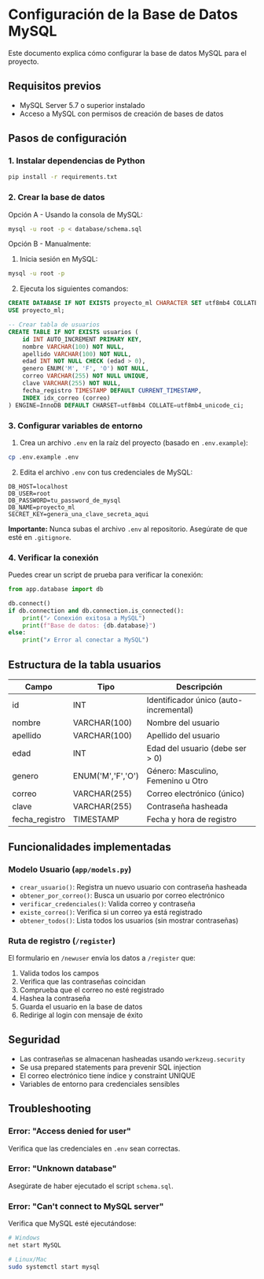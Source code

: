 # Configuración de la Base de Datos MySQL

Este documento explica cómo configurar la base de datos MySQL para el proyecto.

## Requisitos previos

- MySQL Server 5.7 o superior instalado
- Acceso a MySQL con permisos de creación de bases de datos

## Pasos de configuración

### 1. Instalar dependencias de Python

```bash
pip install -r requirements.txt
```

### 2. Crear la base de datos

Opción A - Usando la consola de MySQL:
```bash
mysql -u root -p < database/schema.sql
```

Opción B - Manualmente:
1. Inicia sesión en MySQL:
```bash
mysql -u root -p
```

2. Ejecuta los siguientes comandos:
```sql
CREATE DATABASE IF NOT EXISTS proyecto_ml CHARACTER SET utf8mb4 COLLATE utf8mb4_unicode_ci;
USE proyecto_ml;

-- Crear tabla de usuarios
CREATE TABLE IF NOT EXISTS usuarios (
    id INT AUTO_INCREMENT PRIMARY KEY,
    nombre VARCHAR(100) NOT NULL,
    apellido VARCHAR(100) NOT NULL,
    edad INT NOT NULL CHECK (edad > 0),
    genero ENUM('M', 'F', 'O') NOT NULL,
    correo VARCHAR(255) NOT NULL UNIQUE,
    clave VARCHAR(255) NOT NULL,
    fecha_registro TIMESTAMP DEFAULT CURRENT_TIMESTAMP,
    INDEX idx_correo (correo)
) ENGINE=InnoDB DEFAULT CHARSET=utf8mb4 COLLATE=utf8mb4_unicode_ci;
```

### 3. Configurar variables de entorno

1. Crea un archivo `.env` en la raíz del proyecto (basado en `.env.example`):
```bash
cp .env.example .env
```

2. Edita el archivo `.env` con tus credenciales de MySQL:
```env
DB_HOST=localhost
DB_USER=root
DB_PASSWORD=tu_password_de_mysql
DB_NAME=proyecto_ml
SECRET_KEY=genera_una_clave_secreta_aqui
```

**Importante:** Nunca subas el archivo `.env` al repositorio. Asegúrate de que esté en `.gitignore`.

### 4. Verificar la conexión

Puedes crear un script de prueba para verificar la conexión:

```python
from app.database import db

db.connect()
if db.connection and db.connection.is_connected():
    print("✓ Conexión exitosa a MySQL")
    print(f"Base de datos: {db.database}")
else:
    print("✗ Error al conectar a MySQL")
```

## Estructura de la tabla usuarios

| Campo | Tipo | Descripción |
|-------|------|-------------|
| id | INT | Identificador único (auto-incremental) |
| nombre | VARCHAR(100) | Nombre del usuario |
| apellido | VARCHAR(100) | Apellido del usuario |
| edad | INT | Edad del usuario (debe ser > 0) |
| genero | ENUM('M','F','O') | Género: Masculino, Femenino u Otro |
| correo | VARCHAR(255) | Correo electrónico (único) |
| clave | VARCHAR(255) | Contraseña hasheada |
| fecha_registro | TIMESTAMP | Fecha y hora de registro |

## Funcionalidades implementadas

### Modelo Usuario (`app/models.py`)

- `crear_usuario()`: Registra un nuevo usuario con contraseña hasheada
- `obtener_por_correo()`: Busca un usuario por correo electrónico
- `verificar_credenciales()`: Valida correo y contraseña
- `existe_correo()`: Verifica si un correo ya está registrado
- `obtener_todos()`: Lista todos los usuarios (sin mostrar contraseñas)

### Ruta de registro (`/register`)

El formulario en `/newuser` envía los datos a `/register` que:
1. Valida todos los campos
2. Verifica que las contraseñas coincidan
3. Comprueba que el correo no esté registrado
4. Hashea la contraseña
5. Guarda el usuario en la base de datos
6. Redirige al login con mensaje de éxito

## Seguridad

- Las contraseñas se almacenan hasheadas usando `werkzeug.security`
- Se usa prepared statements para prevenir SQL injection
- El correo electrónico tiene índice y constraint UNIQUE
- Variables de entorno para credenciales sensibles

## Troubleshooting

### Error: "Access denied for user"
Verifica que las credenciales en `.env` sean correctas.

### Error: "Unknown database"
Asegúrate de haber ejecutado el script `schema.sql`.

### Error: "Can't connect to MySQL server"
Verifica que MySQL esté ejecutándose:
```bash
# Windows
net start MySQL

# Linux/Mac
sudo systemctl start mysql
```
